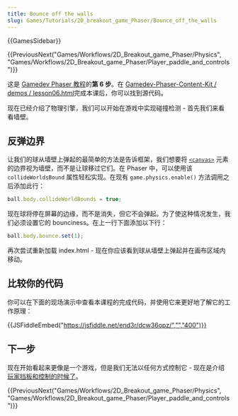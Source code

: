 ```yaml
---
title: Bounce off the walls
slug: Games/Tutorials/2D_breakout_game_Phaser/Bounce_off_the_walls
---
```


{{GamesSidebar}}

{{PreviousNext("Games/Workflows/2D_Breakout_game_Phaser/Physics", "Games/Workflows/2D_Breakout_game_Phaser/Player_paddle_and_controls")}}

这是 [Gamedev Phaser 教程](/zh-CN/docs/Games/Workflows/2D_Breakout_game_Phaser)的**第 6 步**。在 [Gamedev-Phaser-Content-Kit / demos / lesson06.html](https://github.com/end3r/Gamedev-Phaser-Content-Kit/blob/gh-pages/demos/lesson06.html)完成本课后，你可以找到源代码。

现在已经介绍了物理引擎，我们可以开始在游戏中实现碰撞检测 - 首先我们来看看墙壁。

## 反弹边界

让我们的球从墙壁上弹起的最简单的方法是告诉框架，我们想要将 [`<canvas>`](/zh-CN/docs/Web/HTML/Element/canvas) 元素的边界视为墙壁，而不是让球移过它们。在 Phaser 中，可以使用该 `collideWorldsBound` 属性轻松实现。在现有 `game.physics.enable()` 方法调用之后添加此行：

```js
ball.body.collideWorldBounds = true;
```

现在球将停在屏幕的边缘，而不是消失，但它不会弹起。为了使这种情况发生，我们必须设置它的 bounciness。在上一行下面添加以下行：

```js
ball.body.bounce.set(1);
```

再次尝试重新加载 index.html - 现在你应该看到球从墙壁上弹起并在画布区域内移动。

## 比较你的代码

你可以在下面的现场演示中查看本课程的完成代码，并使用它来更好地了解它的工作原理：

{{JSFiddleEmbed("https://jsfiddle.net/end3r/dcw36opz/","","400")}}

## 下一步

现在开始看起来更像是一个游戏，但是我们无法以任何方式控制它 - 现在是介绍[玩家挡板和控制的时候了](/zh-CN/docs/Games/Workflows/2D_Breakout_game_Phaser/Player_paddle_and_controls)。

{{PreviousNext("Games/Workflows/2D_Breakout_game_Phaser/Physics", "Games/Workflows/2D_Breakout_game_Phaser/Player_paddle_and_controls")}}
